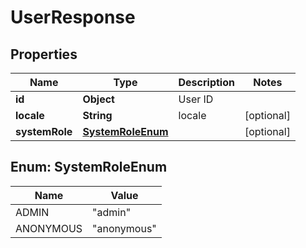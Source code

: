 

# UserResponse


## Properties

| Name | Type | Description | Notes |
|------------ | ------------- | ------------- | -------------|
|**id** | **Object** | User ID |  |
|**locale** | **String** | locale |  [optional] |
|**systemRole** | [**SystemRoleEnum**](#SystemRoleEnum) |  |  [optional] |



## Enum: SystemRoleEnum

| Name | Value |
|---- | -----|
| ADMIN | &quot;admin&quot; |
| ANONYMOUS | &quot;anonymous&quot; |



